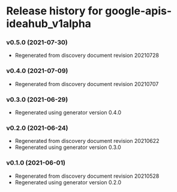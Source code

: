# Release history for google-apis-ideahub_v1alpha

### v0.5.0 (2021-07-30)

* Regenerated from discovery document revision 20210728

### v0.4.0 (2021-07-09)

* Regenerated from discovery document revision 20210707

### v0.3.0 (2021-06-29)

* Regenerated using generator version 0.4.0

### v0.2.0 (2021-06-24)

* Regenerated from discovery document revision 20210622
* Regenerated using generator version 0.3.0

### v0.1.0 (2021-06-01)

* Regenerated from discovery document revision 20210528
* Regenerated using generator version 0.2.0

